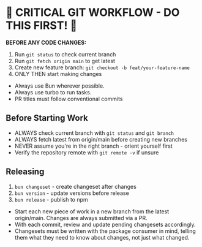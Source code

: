 # 🚨 CRITICAL GIT WORKFLOW - DO THIS FIRST! 🚨

**BEFORE ANY CODE CHANGES:**

1. Run `git status` to check current branch
2. Run `git fetch origin main` to get latest
3. Create new feature branch: `git checkout -b feat/your-feature-name`
4. ONLY THEN start making changes

- Always use Bun wherever possible.
- Always use turbo to run tasks.
- PR titles must follow conventional commits

## Before Starting Work

- ALWAYS check current branch with `git status` and `git branch`
- ALWAYS fetch latest from origin/main before creating new branches
- NEVER assume you're in the right branch - orient yourself first
- Verify the repository remote with `git remote -v` if unsure

## Releasing

1. `bun changeset` - create changeset after changes
2. `bun version` - update versions before release
3. `bun release` - publish to npm

- Start each new piece of work in a new branch from the latest origin/main. Changes are always submitted via a PR.
- With each commit, review and update pending changesets accordingly.
- Changesets must be written with the package consumer in mind, telling them what they need to know about changes, not just what changed.
